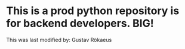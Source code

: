 # This is a prod python repository is for backend developers. BIG! 
This was last modified by: Gustav Rökaeus